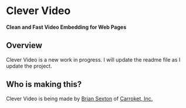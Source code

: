 # Clever Video

**Clean and Fast Video Embedding for Web Pages**

## Overview

Clever Video is a new work in progress. I will update the readme file as I update the project.

## Who is making this?

Clever Video is being made by [Brian Sexton](http://briansexton.com/) of [Carroket, Inc.](http://carroket.com/)
